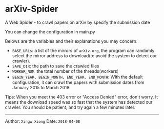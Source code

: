 # arXiv-Spider
A Web Spider - to crawl papers on arXiv by specify the submission  date

You can change the configuration in main.py

Belows are the variables and their explanations you may concern:
- `BASE_URLs`: a list of the mirrors of `arXiv.org`, the program can randomly select the mirror address to download(to avoid the system to detect our crawler). 
- `SAVE_DIR`: the path to save the crawled files
- `WORKER_NUM`: the total number of the threads(workers) 
- `BEGIN_YEAR`、`BEGIN_MONTH`、`END_YEAR`、`END_MONTH`:
With the default configuration, it can crawl the papers with submission dates from January 2015 to March 2018


Tips: When you meet the 403 error or "Access Denied" error, don't worry. It means the download speed was so fast that the system has detected our crawler. You should be patient, and try again a few minutes later.


***

Author: `Xingw Xiong`
Date:   `2018-04-08`